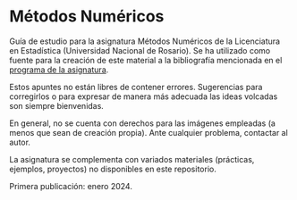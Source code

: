 # Métodos Numéricos

Guía de estudio para la asignatura Métodos Numéricos de la Licenciatura en Estadística (Universidad Nacional de Rosario). Se ha utilizado como fuente para la creación de este material a la bibliografía mencionada en el [programa de la asignatura](https://portal.fcecon.unr.edu.ar/carreras/grado/licenciatura-en-estadistica/materia/metodos-numericos).

Estos apuntes no están libres de contener errores. Sugerencias para corregirlos o para expresar de manera más adecuada las ideas volcadas son siempre bienvenidas.

En general, no se cuenta con derechos para las imágenes empleadas (a menos que sean de creación propia). Ante cualquier problema, contactar al autor.

La asignatura se complementa con variados materiales (prácticas, ejemplos, proyectos) no disponibles en este repositorio.

Primera publicación: enero 2024.
